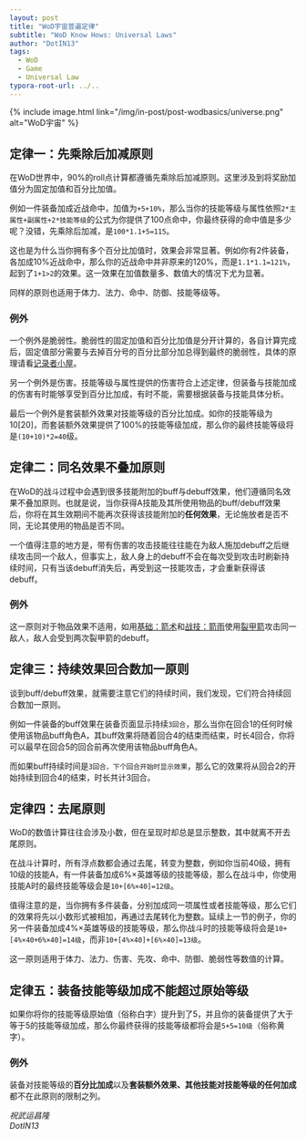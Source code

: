 ```yaml
---
layout: post
title: "WoD宇宙普遍定律"
subtitle: "WoD Know Hows: Universal Laws"
author: "DotIN13"
tags:
  - WoD
  - Game
  - Universal Law
typora-root-url: ../..
---
```


{% include image.html link="/img/in-post/post-wodbasics/universe.png" alt="WoD宇宙" %}

## 定律一：先乘除后加减原则

在WoD世界中，90%的roll点计算都遵循先乘除后加减原则。这里涉及到将奖励加值分为固定加值和百分比加值。

例如一件装备加成近战命中，加值为`+5+10%`，那么当你的技能等级与属性依照`2*主属性+副属性+2*技能等级`的公式为你提供了100点命中，你最终获得的命中值是多少呢？没错，先乘除后加减，是`100*1.1+5=115`。

这也是为什么当你拥有多个百分比加值时，效果会非常显著。例如你有2件装备，各加成10%近战命中，那么你的近战命中并非原来的120%，而是`1.1*1.1=121%`，起到了`1+1>2`的效果。这一效果在加值数量多、数值大的情况下尤为显著。

同样的原则也适用于体力、法力、命中、防御、技能等级等。

### 例外

一个例外是脆弱性。脆弱性的固定加值和百分比加值是分开计算的，各自计算完成后，固定值部分需要与去掉百分号的百分比部分加总得到最终的脆弱性，具体的原理请看[记录者小屋](http://canto.world-of-dungeons.org/wod/spiel/forum/viewtopic.php?id=1440733&board=kein)。

另一个例外是伤害。技能等级与属性提供的伤害符合上述定律，但装备与技能加成的伤害有时能够享受到百分比加成，有时不能，需要根据装备与技能具体分析。

最后一个例外是套装额外效果对技能等级的百分比加成。如你的技能等级为10[20]，而套装额外效果提供了100%的技能等级加成，那么你的最终技能等级将是`(10+10)*2=40`级。

## 定律二：同名效果不叠加原则

在WoD的战斗过程中会遇到很多技能附加的buff与debuff效果，他们遵循同名效果不叠加原则。也就是说，当你获得A技能及其所使用物品的buff/debuff效果后，你将在其生效期间不能再次获得该技能附加的**任何效果**，无论施放者是否不同，无论其使用的物品是否不同。

一个值得注意的地方是，带有伤害的攻击技能往往能在为敌人施加debuff之后继续攻击同一个敌人，但事实上，敌人身上的debuff不会在每次受到攻击时刷新持续时间，只有当该debuff消失后，再受到这一技能攻击，才会重新获得该debuff。

### 例外

这一原则对于物品效果不适用，如用[基础：箭术](http://canto.world-of-dungeons.org/wod/spiel/hero/skill.php?name=%E5%9F%BA%E7%A1%80%EF%BC%9A%E7%AE%AD%E6%9C%AF)和[战技：箭雨](http://canto.world-of-dungeons.org/wod/spiel/hero/skill.php?name=%E6%88%98%E6%8A%80%EF%BC%9A%E7%AE%AD%E9%9B%A8)使用[裂甲箭](http://canto.world-of-dungeons.org/wod/spiel/hero/item.php?name=%E8%A3%82%E7%94%B2%E7%AE%AD)攻击同一敌人，敌人会受到两次裂甲箭的debuff。

## 定律三：持续效果回合数加一原则

谈到buff/debuff效果，就需要注意它们的持续时间，我们发现，它们符合持续回合数加一原则。

例如一件装备的buff效果在装备页面显示持续`3回合`，那么当你在回合1的任何时候使用该物品buff角色A，其buff效果将随着回合4的结束而结束，时长4回合，你将可以最早在回合5的回合前再次使用该物品buff角色A。

而如果buff持续时间是`3回合，下个回合开始时显示效果`，那么它的效果将从回合2的开始持续到回合4的结束，时长共计3回合。

## 定律四：去尾原则

WoD的数值计算往往会涉及小数，但在呈现时却总是显示整数，其中就离不开去尾原则。

在战斗计算时，所有浮点数都会通过去尾，转变为整数，例如你当前40级，拥有10级的技能A，有一件装备加成6%×英雄等级的技能等级，那么在战斗中，你使用技能A时的最终技能等级会是`10+[6%×40]=12级`。

值得注意的是，当你拥有多件装备，分别加成同一项属性或者技能等级，那么它们的效果将先以小数形式被相加，再通过去尾转化为整数。延续上一节的例子，你的另一件装备加成4%×英雄等级的技能等级，那么你战斗时的技能等级将会是`10+[4%×40+6%×40]=14级`，而非`10+[4%×40]+[6%×40]=13级`。

这一原则适用于体力、法力、伤害、先攻、命中、防御、脆弱性等数值的计算。

## 定律五：装备技能等级加成不能超过原始等级

如果你将你的技能等级原始值（俗称白字）提升到了5，并且你的装备提供了大于等于5的技能等级加成，那么你最终获得的技能等级都将会是`5+5=10级`（俗称黄字）。

### 例外

装备对技能等级的**百分比加成**以及**套装额外效果、其他技能对技能等级的任何加成**都不在此原则的限制之列。



*祝武运昌隆  
DotIN13*